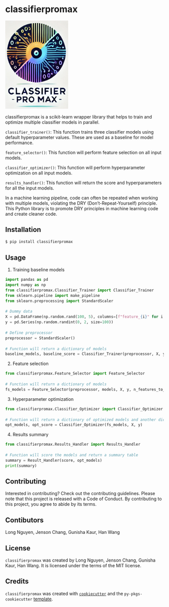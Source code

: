 # classifierpromax

<img src="./img/classifierpromax_logo.png" alt="drawing" width="200"/>

classifierpromax is a scikit-learn wrapper library that helps to train and optimize multiple classifier models in parallel.

`classifier_trainer()`:
This function trains three classifier models using default hyperparameter values. These are used as a baseline for model performance.

`feature_selector()`:
This function will perform feature selection on all input models.

`classifier_optimizer()`:
This function will perform hyperparameter optimization on all input models.

`results_handler()`:
This function will return the score and hyperparameters for all the input models.

In a machine learning pipeline, code can often be repeated when working with multiple models, violating the DRY (Don’t-Repeat-Yourself) principle. This Python library is to promote DRY principles in machine learning code and create cleaner code.

## Installation

```bash
$ pip install classifierpromax
```

## Usage
1. Training baseline models
```python
import pandas as pd
import numpy as np
from classifierpromax.Classifier_Trainer import Classifier_Trainer
from sklearn.pipeline import make_pipeline
from sklearn.preprocessing import StandardScaler

# Dummy data
X = pd.DataFrame(np.random.rand(100, 5), columns=[f"feature_{i}" for i in range(5)])
y = pd.Series(np.random.randint(0, 2, size=100))

# Define preprocessor
preprocessor = StandardScaler()

# Function will return a dictionary of models
baseline_models, baseline_score = Classifier_Trainer(preprocessor, X, y, pos_label=1, seed=123)
```
2. Feature selection
```python
from classifierpromax.Feature_Selector import Feature_Selector

# Function will return a dictionary of models
fs_models = Feature_Selector(preprocessor, models, X, y, n_features_to_select=3)
```
3. Hyperparameter optimization
```python
from classifierpromax.Classifier_Optimizer import Classifier_Optimizer

# Function will return a dictionary of optimized models and another dictionary with the scores
opt_models, opt_score = Classifier_Optimizer(fs_models, X, y)
```
4. Results summary
```python
from classifierpromax.Results_Handler import Results_Handler

# Function will score the models and return a summary table
summary = Result_Handler(score, opt_models)
print(summary)
```
## Contributing

Interested in contributing? Check out the contributing guidelines. Please note that this project is released with a Code of Conduct. By contributing to this project, you agree to abide by its terms.

## Contibutors

Long Nguyen, Jenson Chang, Gunisha Kaur, Han Wang

## License

`classifierpromax` was created by Long Nguyen, Jenson Chang, Gunisha Kaur, Han Wang. It is licensed under the terms of the MIT license.

## Credits

`classifierpromax` was created with [`cookiecutter`](https://cookiecutter.readthedocs.io/en/latest/) and the `py-pkgs-cookiecutter` [template](https://github.com/py-pkgs/py-pkgs-cookiecutter).
